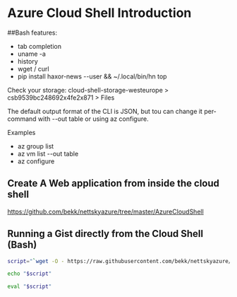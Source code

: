 # Azure Cloud Shell Introduction

##Bash features:
+ tab completion
+ uname -a
+ history
+ wget / curl
+ pip install haxor-news --user  && ~/.local/bin/hn top

Check your storage: cloud-shell-storage-westeurope > csb9539bc248692x4fe2x871 > Files 

The default output format of the CLI is JSON, but tou can change it per-command with --out table or using az configure. 

Examples
+ az group list
+ az vm list --out table
+ az configure

## Create A Web application from inside the cloud shell
https://github.com/bekk/nettskyazure/tree/master/AzureCloudShell



## Running a Gist directly from the Cloud Shell (Bash)

```bash
script="`wget -O - https://raw.githubusercontent.com/bekk/nettskyazure/master/AzureCloudShell/CreateWebApp.sh`"

echo "$script"

eval "$script"
```
